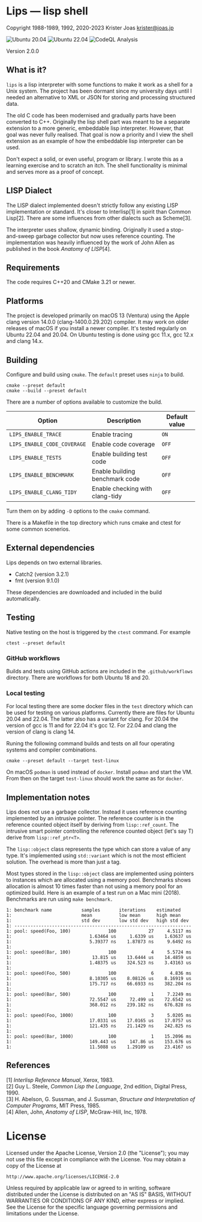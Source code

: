 # Lips — lisp shell

Copyright 1988-1989, 1992, 2020-2023 Krister Joas <krister@joas.jp>

![Ubuntu 20.04](https://github.com/kuriboshi/lips/actions/workflows/ubuntu-20.04.yml/badge.svg)
![Ubuntu 22.04](https://github.com/kuriboshi/lips/actions/workflows/ubuntu-22.04.yml/badge.svg)
![CodeQL Analysis](https://github.com/kuriboshi/lips/actions/workflows/codeql-analysis.yml/badge.svg)

Version 2.0.0

## What is it?

`lips` is a lisp interpreter with some functions to make it work as a
shell for a Unix system.  The project has been dormant since my
university days until I needed an alternative to XML or JSON for
storing and processing structured data.

The old C code has been modernised and gradually parts have been
converted to C++.  Originally the lisp shell part was meant to be a
separate extension to a more generic, embeddable lisp interpreter.
However, that goal was never fully realised.  That goal is now a
priority and I view the shell extension as an example of how the
embeddable lisp interpreter can be used.

Don't expect a solid, or even useful, program or library.  I wrote
this as a learning exercise and to scratch an itch.  The shell
functionality is minimal and serves more as a proof of concept.

## LISP Dialect

The LISP dialect implemented doesn't strictly follow any existing LISP
implementation or standard. It's closer to Interlisp[1] in spirit than
Common Lisp[2]. There are some influences from other dialects such as
Scheme[3].

The interpreter uses shallow, dynamic binding. Originally it used a
stop-and-sweep garbage collector but now uses reference counting. The
implementation was heavily influenced by the work of John Allen as
published in the book _Anatomy of LISP_[4].

## Requirements

The code requires C++20 and CMake 3.21 or newer.

## Platforms

The project is developed primarily on macOS 13 (Ventura) using the
Apple clang version 14.0.0 (clang-1400.0.29.202) compiler.  It may
work on older releases of macOS if you install a newer compiler.  It's
tested regularly on Ubuntu 22.04 and 20.04. On Ubuntu testing is done
using gcc 11.x, gcc 12.x and clang 14.x.

## Building

Configure and build using `cmake`. The `default` preset uses `ninja`
to build.

```
cmake --preset default
cmake --build --preset default
```

There are a number of options available to customize the build.

| Option                      | Description                     | Default value |
| --------------------------- | ------------------------------- | ------------- |
| `LIPS_ENABLE_TRACE`         | Enable tracing                  | `ON`          |
| `LIPS_ENABLE_CODE_COVERAGE` | Enable code coverage            | `OFF`         |
| `LIPS_ENABLE_TESTS`         | Enable building test code       | `OFF`         |
| `LIPS_ENABLE_BENCHMARK`     | Enable building benchmark code  | `OFF`         |
| `LIPS_ENABLE_CLANG_TIDY`    | Enable checking with clang-tidy | `OFF`         |

Turn them on by adding `-D` options to the `cmake` command.

There is a Makefile in the top directory which runs cmake and ctest
for some common scenerios.

## External dependencies

Lips depends on two external libraries.

- Catch2 (version 3.2.1)
- fmt (version 9.1.0)

These dependencies are downloaded and included in the build
automatically.

## Testing

Native testing on the host is triggered by the `ctest` command. For example

```
ctest --preset default
```

### GitHub workflows

Builds and tests using GitHub actions are included in the
`.github/workflows` directory. There are workflows for both Ubuntu 18
and 20.

### Local testing

For local testing there are some docker files in the `test` directory
which can be used for testing on various platforms. Currently there
are files for Ubuntu 20.04 and 22.04. The latter also has a variant
for clang. For 20.04 the version of gcc is 11 and for 22.04 it's gcc
12. For 22.04 and clang the version of clang is clang 14.

Runing the following command builds and tests on all four operating
systems and compiler combinations.

```
cmake --preset default --target test-linux
```

On macOS `podman` is used instead of `docker`. Install `podman` and
start the VM. From then on the target `test-linux` should work the
same as for `docker`.

## Implementation notes

Lips does not use a garbage collector. Instead it uses reference
counting implemented by an intrusive pointer. The reference counter is
in the reference counted object itself by deriving from
`lisp::ref_count`. The intrusive smart pointer controlling the
reference counted object (let's say T) derive from `lisp::ref_ptr<T>`.

The `lisp::object` class represents the type which can store a value
of any type. It's implemented using `std::variant` which is not the
most efficient solution. The overhead is more than just a tag.

Most types stored in the `lisp::object` class are implemented using
pointers to instances which are allocated using a memory
pool. Benchmarks shows allocation is almost 10 times faster than not
using a memory pool for an optimized build. Here is an example of a
test run on a Mac mini (2018). Benchmarks are run using `make
benchmark.`

```
1: benchmark name           samples       iterations    estimated
1:                          mean          low mean      high mean
1:                          std dev       low std dev   high std dev
1: ------------------------------------------------------------------
1: pool: speed(Foo, 100)              100            27     4.5117 ms
1:                             1.63464 us     1.6339 us    1.63637 us
1:                             5.39377 ns    1.87873 ns     9.6492 ns
1:
1: pool: speed(Bar, 100)              100             4     5.5724 ms
1:                              13.815 us    13.6444 us    14.4859 us
1:                             1.48375 us    324.523 ns    3.43163 us
1:
1: pool: speed(Foo, 500)              100             6      4.836 ms
1:                             8.10305 us    8.08126 us    8.16919 us
1:                             175.717 ns    66.6933 ns    382.204 ns
1:
1: pool: speed(Bar, 500)              100             1     7.2249 ms
1:                             72.5547 us     72.499 us    72.6542 us
1:                             368.012 ns    239.182 ns    676.828 ns
1:
1: pool: speed(Foo, 1000)             100             3     5.0205 ms
1:                             17.0331 us    17.0165 us    17.0757 us
1:                             121.435 ns    21.1429 ns    242.825 ns
1:
1: pool: speed(Bar, 1000)             100             1    15.2096 ms
1:                             149.443 us     147.86 us    153.676 us
1:                             11.5088 us    1.29109 us    23.4167 us
```

## References

[1] _Interlisp Reference Manual_, Xerox, 1983.<br>
[2] Guy L. Steele, _Common Lisp the Language_, 2nd edition, Digital Press, 1990.<br>
[3] H. Abelson, G. Sussman, and J. Sussman, _Structure and Interpretation of Computer Programs_, MIT Press, 1985.<br>
[4] Allen, John, _Anatomy of LISP_, McGraw-Hill, Inc, 1978.

# License

Licensed under the Apache License, Version 2.0 (the "License");
you may not use this file except in compliance with the License.
You may obtain a copy of the License at

    http://www.apache.org/licenses/LICENSE-2.0

Unless required by applicable law or agreed to in writing, software
distributed under the License is distributed on an "AS IS" BASIS,
WITHOUT WARRANTIES OR CONDITIONS OF ANY KIND, either express or implied.
See the License for the specific language governing permissions and
limitations under the License.
